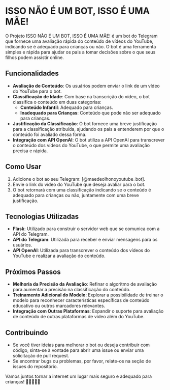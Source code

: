 # ISSO NÃO É UM BOT, ISSO É UMA MÃE! 

O Projeto ISSO NÃO É UM BOT, ISSO É UMA MÃE!  é um bot do Telegram que fornece uma avaliação rápida do conteúdo de vídeos do YouTube, indicando se é adequado para crianças ou não. O bot é uma ferramenta simples e rápida para ajudar os pais a tomar decisões sobre o que seus filhos podem assistir online.

## Funcionalidades

- **Avaliação de Conteúdo**: Os usuários podem enviar o link de um vídeo do YouTube para o bot.
- **Classificação de Idade**: Com base na transcrição do vídeo, o bot classifica o conteúdo em duas categorias:
  - **Conteúdo Infantil**: Adequado para crianças.
  - **Inadequado para Crianças**: Conteúdo que pode não ser adequado para crianças.
- **Justificação da Classificação**: O bot fornece uma breve justificação para a classificação atribuída, ajudando os pais a entenderem por que o conteúdo foi avaliado dessa forma.
- **Integração com API OpenAI**: O bot utiliza a API OpenAI para transcrever o conteúdo dos vídeos do YouTube, o que permite uma avaliação precisa e rápida.

## Como Usar

1. Adicione o bot ao seu Telegram: [@maedeolhonoyoutube_bot].
2. Envie o link do vídeo do YouTube que deseja avaliar para o bot.
3. O bot retornará com uma classificação indicando se o conteúdo é adequado para crianças ou não, juntamente com uma breve justificação.

## Tecnologias Utilizadas

- **Flask**: Utilizado para construir o servidor web que se comunica com a API do Telegram.
- **API do Telegram**: Utilizada para receber e enviar mensagens para os usuários.
- **API OpenAI**: Utilizada para transcrever o conteúdo dos vídeos do YouTube e realizar a avaliação do conteúdo.

## Próximos Passos

- **Melhoria da Precisão da Avaliação**: Refinar o algoritmo de avaliação para aumentar a precisão na classificação do conteúdo.
- **Treinamento Adicional do Modelo**: Explorar a possibilidade de treinar o modelo para reconhecer características específicas de conteúdo educativo ou outros marcadores relevantes.
- **Integração com Outras Plataformas**: Expandir o suporte para avaliação de conteúdo de outras plataformas de vídeo além do YouTube.

## Contribuindo

- Se você tiver ideias para melhorar o bot ou deseja contribuir com código, sinta-se à vontade para abrir uma issue ou enviar uma solicitação de pull request.
- Se encontrar bugs ou problemas, por favor, relate-os na seção de issues do repositório.

Vamos juntos tornar a internet um lugar mais seguro e adequado para crianças! 🚀👨‍👩‍👧‍👦
